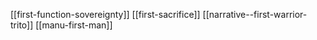 [[first-function-sovereignty]]
[[first-sacrifice]]
[[narrative--first-warrior-trito]]
[[manu-first-man]]